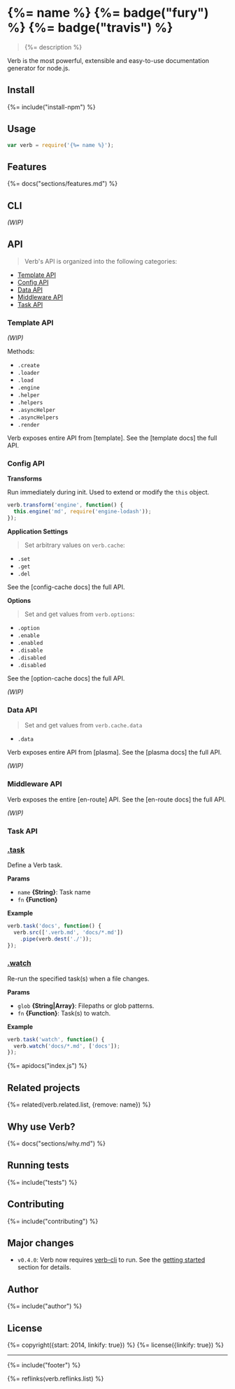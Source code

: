 # {%= name %} {%= badge("fury") %} {%= badge("travis") %}

> {%= description %}

Verb is the most powerful, extensible and easy-to-use documentation generator for node.js. 

## Install
{%= include("install-npm") %}

## Usage

```js
var verb = require('{%= name %}');
```

## Features
{%= docs("sections/features.md") %}

## CLI

_(WIP)_

## API

> Verb's API is organized into the following categories:

* [Template API](#template-api)
* [Config API](#config-api)
* [Data API](#data-api)
* [Middleware API](#middleware-api)
* [Task API](#task-api)


### Template API

_(WIP)_

Methods:

- `.create`
- `.loader`
- `.load`
- `.engine`
- `.helper`
- `.helpers`
- `.asyncHelper`
- `.asyncHelpers`
- `.render`

Verb exposes entire API from [template]. See the [template docs] the full API.

### Config API

**Transforms**

Run immediately during init. Used to extend or modify the `this` object. 

```js
verb.transform('engine', function() {
  this.engine('md', require('engine-lodash'));
});
```

**Application Settings**

> Set arbitrary values on `verb.cache`:

- `.set`
- `.get`
- `.del`

See the [config-cache docs] the full API.

**Options**

> Set and get values from `verb.options`:

- `.option`
- `.enable`
- `.enabled`
- `.disable`
- `.disabled`
- `.disabled`

See the [option-cache docs] the full API.

_(WIP)_

### Data API

> Set and get values from `verb.cache.data`

- `.data`

Verb exposes entire API from [plasma]. See the [plasma docs] the full API.

_(WIP)_

### Middleware API

Verb exposes the entire [en-route] API. See the [en-route docs] the full API.

_(WIP)_

### Task API

### [.task](index.js#L114)

Define a Verb task.

**Params**

* `name` **{String}**: Task name
* `fn` **{Function}**

**Example**

```js
verb.task('docs', function() {
  verb.src(['.verb.md', 'docs/*.md'])
    .pipe(verb.dest('./'));
});
```

### [.watch](index.js#L180)

Re-run the specified task(s) when a file changes.

**Params**

* `glob` **{String|Array}**: Filepaths or glob patterns.
* `fn` **{Function}**: Task(s) to watch.

**Example**

```js
verb.task('watch', function() {
  verb.watch('docs/*.md', ['docs']);
});
```

{%= apidocs("index.js") %}

## Related projects
{%= related(verb.related.list, {remove: name}) %}  

## Why use Verb?
{%= docs("sections/why.md") %}

## Running tests
{%= include("tests") %}

## Contributing
{%= include("contributing") %}

## Major changes
- `v0.4.0`: Verb now requires [verb-cli] to run. See the [getting started](#getting-started) section for details.

## Author
{%= include("author") %}

## License
{%= copyright({start: 2014, linkify: true}) %}
{%= license({linkify: true}) %}

***

{%= include("footer") %}

[verb-cli]: https://github.com/verbose/verb-cli

{%= reflinks(verb.reflinks.list) %}